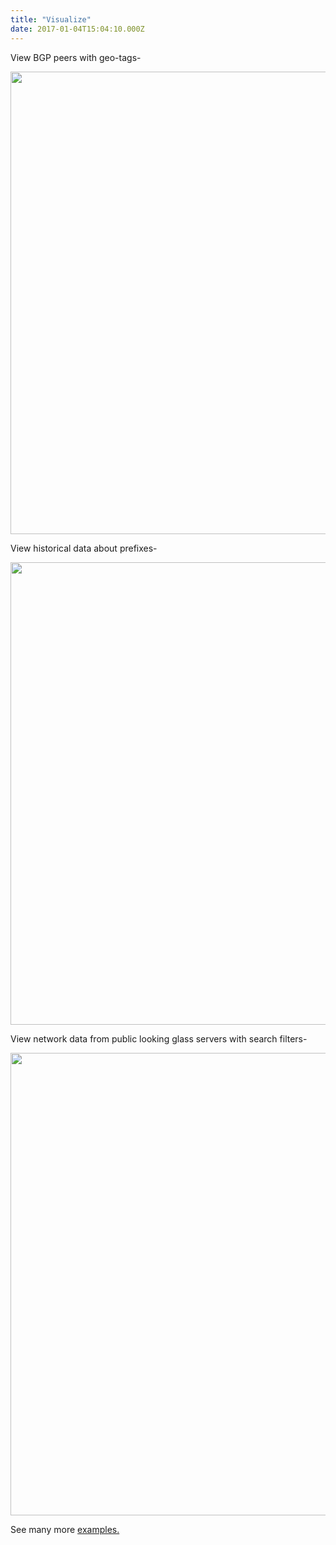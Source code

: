 ```yaml
---
title: "Visualize"
date: 2017-01-04T15:04:10.000Z
---
```



<p>View BGP peers with geo-tags-<p>
<img src="/img/peer_view_for_website.png" alt="" class="left db mb1" style="width: 740px">

<p>View historical data about prefixes-<p>
<img src="/img/tops_view_for_website.png" alt="" class="left db mb1" style="width: 740px">

<p>View network data from public looking glass servers with search filters-<p>
<img src="/img/looking_glass_view_for_website.png" alt="" class="left db mb1" style="width: 740px">

<p>See many more <a href="/docs/examples">examples.</a></p>
